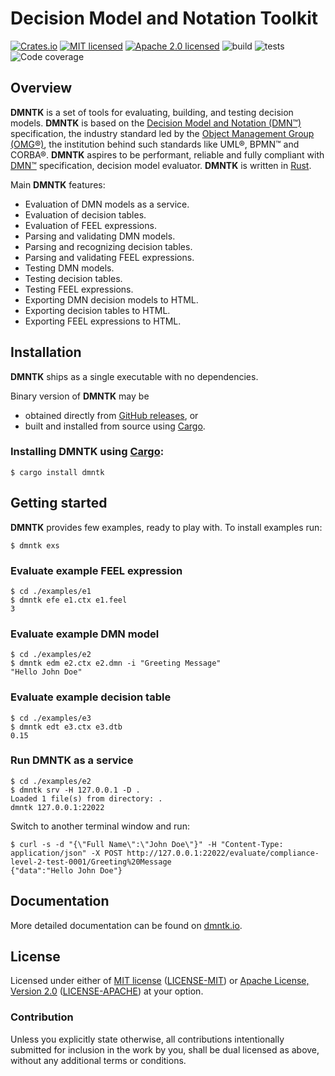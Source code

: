 # Decision Model and Notation Toolkit

[![Crates.io][crates-badge]][crates-url]
[![MIT licensed][mit-badge]][mit-url]
[![Apache 2.0 licensed][apache-badge]][apache-url]
![build][build-badge]
![tests][tests-badge]
![Code coverage][coverage-badge]

[crates-badge]: https://img.shields.io/crates/v/dmntk.svg
[crates-url]: https://crates.io/crates/dmntk
[mit-badge]: https://img.shields.io/badge/License-MIT-blue.svg
[mit-url]: https://github.com/dmntk/dmntk.rs/blob/main/LICENSE-MIT
[apache-badge]: https://img.shields.io/badge/License-Apache%202.0-blue.svg
[apache-url]: https://github.com/dmntk/dmntk.rs/blob/main/LICENSE-APACHE
[build-badge]: https://github.com/dmntk/dmntk.rs/actions/workflows/build.yml/badge.svg
[tests-badge]: https://github.com/dmntk/dmntk.rs/actions/workflows/tests.yml/badge.svg
[coverage-badge]: https://img.shields.io/badge/Coverage-84%25-green.svg

## Overview

**DMNTK** is a set of tools for evaluating, building, and testing decision models.
**DMNTK** is based on the [Decision Model and Notation (DMN™)](https://www.omg.org/dmn/)
specification, the industry standard led by the [Object Management Group (OMG®)](https://www.omg.org/),
the institution behind such standards like UML®, BPMN™ and CORBA®.
**DMNTK** aspires to be performant, reliable and fully compliant with
[DMN™](https://www.omg.org/spec/DMN) specification, decision model evaluator.
**DMNTK** is written in [Rust](https://www.rust-lang.org/).

Main **DMNTK** features:

- Evaluation of DMN models as a service.
- Evaluation of decision tables.
- Evaluation of FEEL expressions.
- Parsing and validating DMN models.
- Parsing and recognizing decision tables.
- Parsing and validating FEEL expressions.
- Testing DMN models.
- Testing decision tables.
- Testing FEEL expressions.
- Exporting DMN decision models to HTML.
- Exporting decision tables to HTML.
- Exporting FEEL expressions to HTML.

## Installation

**DMNTK** ships as a single executable with no dependencies.

Binary version of **DMNTK** may be
- obtained directly from [GitHub releases](https://github.com/dmntk/dmntk.rs/releases), or
- built and installed from source using [Cargo](https://crates.io/crates/dmntk).

### Installing DMNTK using [Cargo](https://crates.io/crates/dmntk):

```shell
$ cargo install dmntk
```

## Getting started

**DMNTK** provides few examples, ready to play with.
To install examples run:

```shell
$ dmntk exs
```

### Evaluate example FEEL expression

```text
$ cd ./examples/e1
$ dmntk efe e1.ctx e1.feel
3
```

### Evaluate example DMN model

```text
$ cd ./examples/e2
$ dmntk edm e2.ctx e2.dmn -i "Greeting Message"
"Hello John Doe"
```

### Evaluate example decision table

```text
$ cd ./examples/e3
$ dmntk edt e3.ctx e3.dtb
0.15
```

### Run DMNTK as a service

```text
$ cd ./examples/e2
$ dmntk srv -H 127.0.0.1 -D .
Loaded 1 file(s) from directory: .
dmntk 127.0.0.1:22022
```

Switch to another terminal window and run:

```text
$ curl -s -d "{\"Full Name\":\"John Doe\"}" -H "Content-Type: application/json" -X POST http://127.0.0.1:22022/evaluate/compliance-level-2-test-0001/Greeting%20Message
{"data":"Hello John Doe"}
```

## Documentation

More detailed documentation can be found on [dmntk.io](https://dmntk.io).

## License

Licensed under either of
[MIT license](https://opensource.org/licenses/MIT) ([LICENSE-MIT](https://github.com/dmntk/dmntk.rs/blob/main/LICENSE-MIT))
or
[Apache License, Version 2.0](https://www.apache.org/licenses/LICENSE-2.0) ([LICENSE-APACHE](https://github.com/dmntk/dmntk.rs/blob/main/LICENSE-APACHE))
at your option.

### Contribution

Unless you explicitly state otherwise, all contributions intentionally submitted for inclusion
in the work by you, shall be dual licensed as above, without any additional terms or conditions.